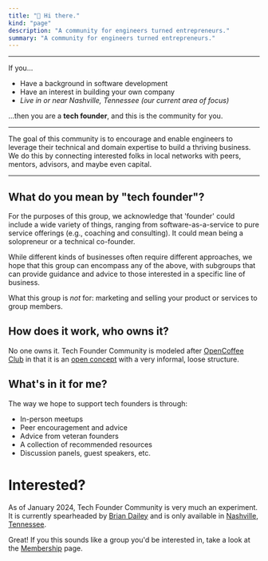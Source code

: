 ```yaml
---
title: "👋 Hi there."
kind: "page"
description: "A community for engineers turned entrepreneurs."
summary: "A community for engineers turned entrepreneurs."
---
```


---

If you...

- Have a background in software development
- Have an interest in building your own company
- _Live in or near Nashville, Tennessee (our current area of focus)_

...then you are a **tech founder**, and this is the community for you.

---

The goal of this community is to encourage and enable engineers to leverage
their technical and domain expertise to build a thriving business. We do this by
connecting interested folks in local networks with peers, mentors, advisors, and
maybe even capital.

---

## What do you mean by "tech founder"?

For the purposes of this group, we acknowledge that 'founder' could include a
wide variety of things, ranging from software-as-a-service to pure service
offerings (e.g., coaching and consulting). It could mean being a solopreneur or
a technical co-founder.

While different kinds of businesses often require different approaches, we hope
that this group can encompass any of the above, with subgroups that can provide
guidance and advice to those interested in a specific line of business.

What this group is _not_ for: marketing and selling your product or services to
group members.

## How does it work, who owns it?

No one owns it. Tech Founder Community is modeled after [OpenCoffee
Club](https://en.wikipedia.org/wiki/OpenCoffee_Club) in that it is an [open
concept](https://en.wikipedia.org/wiki/Open_knowledge) with a very informal,
loose structure.

## What's in it for me?

The way we hope to support tech founders is through:

- In-person meetups
- Peer encouragement and advice
- Advice from veteran founders
- A collection of recommended resources
- Discussion panels, guest speakers, etc.

# Interested?

As of January 2024, Tech Founder Community is very much an experiment. It is
currently spearheaded by [Brian Dailey](https://dailey.page/) and is only
available in [Nashville, Tennessee](/locations/nashville).

Great!  If you this sounds like a group you'd be interested in, take a look at
the [Membership](/membership) page.


